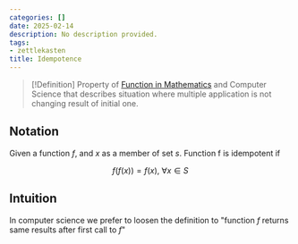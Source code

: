 ```yaml
---
categories: []
date: 2025-02-14
description: No description provided.
tags:
- zettlekasten
title: Idempotence
---
```


> [!Definition]
> Property of [Function in Mathematics](Function%20in%20Mathematics.md) and Computer Science that describes situation where multiple application is not changing result of initial one.

## Notation

Given a function $f$, and $x$ as a member of set $s$. Function f is idempotent if

$$f(f(x)) = f(x), \ \forall x \in S $$

## Intuition

In computer science we prefer to loosen the definition to "function $f$ returns same results after first call to $f$"